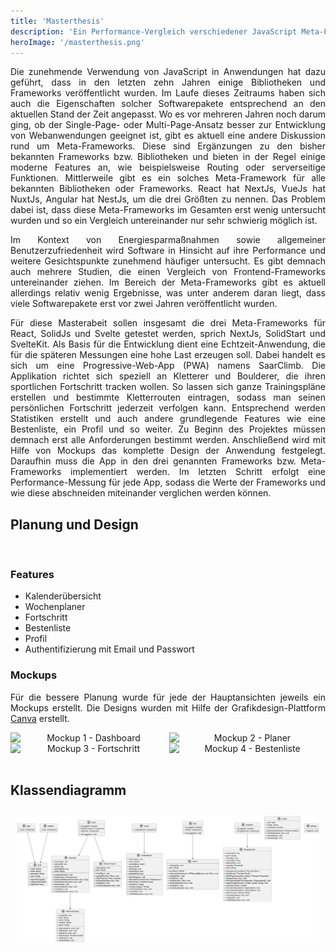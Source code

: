 ```yaml
---
title: 'Masterthesis'
description: 'Ein Performance-Vergleich verschiedener JavaScript Meta-Frameworks im Kontext einer Echtzeit-Applikation'
heroImage: '/masterthesis.png'
---
```


Die zunehmende Verwendung von JavaScript in Anwendungen hat dazu geführt, dass in
den letzten zehn Jahren einige Bibliotheken und Frameworks veröffentlicht wurden. Im Laufe
dieses Zeitraums haben sich auch die Eigenschaften solcher Softwarepakete entsprechend
an den aktuellen Stand der Zeit angepasst. Wo es vor mehreren Jahren noch darum ging,
ob der Single-Page- oder Multi-Page-Ansatz besser zur Entwicklung von Webanwendungen
geeignet ist, gibt es aktuell eine andere Diskussion rund um Meta-Frameworks. Diese sind
Ergänzungen zu den bisher bekannten Frameworks bzw. Bibliotheken und bieten in der
Regel einige moderne Features an, wie beispielsweise Routing oder serverseitige
Funktionen. Mittlerweile gibt es ein solches Meta-Framework für alle bekannten Bibliotheken
oder Frameworks. React hat NextJs, VueJs hat NuxtJs, Angular hat NestJs, um die drei
Größten zu nennen. Das Problem dabei ist, dass diese Meta-Frameworks im Gesamten erst
wenig untersucht wurden und so ein Vergleich untereinander nur sehr schwierig möglich ist.

Im Kontext von Energiesparmaßnahmen sowie allgemeiner Benutzerzufriedenheit wird
Software in Hinsicht auf ihre Performance und weitere Gesichtspunkte zunehmend häufiger
untersucht. Es gibt demnach auch mehrere Studien, die einen Vergleich von
Frontend-Frameworks untereinander ziehen. Im Bereich der Meta-Frameworks gibt es
aktuell allerdings relativ wenig Ergebnisse, was unter anderem daran liegt, dass viele
Softwarepakete erst vor zwei Jahren veröffentlicht wurden.

Für diese Masterabeit sollen insgesamt die drei Meta-Frameworks für React, SolidJs und Svelte getestet werden,
sprich NextJs, SolidStart und SvelteKit. Als Basis für die Entwicklung dient eine
Echtzeit-Anwendung, die für die späteren Messungen eine hohe Last erzeugen soll. Dabei
handelt es sich um eine Progressive-Web-App (PWA) namens SaarClimb. Die Applikation
richtet sich speziell an Kletterer und Boulderer, die ihren sportlichen Fortschritt tracken
wollen. So lassen sich ganze Trainingspläne erstellen und bestimmte Kletterrouten
eintragen, sodass man seinen persönlichen Fortschritt jederzeit verfolgen kann.
Entsprechend werden Statistiken erstellt und auch andere grundlegende Features wie eine
Bestenliste, ein Profil und so weiter. Zu Beginn des Projektes müssen demnach erst alle
Anforderungen bestimmt werden. Anschließend wird mit Hilfe von Mockups das komplette
Design der Anwendung festgelegt. Daraufhin muss die App in den drei genannten
Frameworks bzw. Meta-Frameworks implementiert werden. Im letzten Schritt erfolgt eine
Performance-Messung für jede App, sodass die Werte der Frameworks und wie diese
abschneiden miteinander verglichen werden können.

## Planung und Design

<br />

### Features

- Kalenderübersicht
- Wochenplaner
- Fortschritt
- Bestenliste
- Profil
- Authentifizierung mit Email und Passwort

### Mockups

Für die bessere Planung wurde für jede der Hauptansichten jeweils ein Mockups erstellt.
Die Designs wurden mit Hilfe der Grafikdesign-Plattform [Canva](https://canva.com/) erstellt.

<div class="mockups" style="text-align:center;display:flex;justify-content:space-between">
    <img src="/projects/mockup-1.png" alt="Mockup 1 - Dashboard" width="250">
    <img src="/projects/mockup-2.png" alt="Mockup 2 - Planer" width="250">
    <img src="/projects/mockup-3.png" alt="Mockup 3 - Fortschritt" width="250">
    <img src="/projects/mockup-4.png" alt="Mockup 4 - Bestenliste" width="250">
</div>

<br />

## Klassendiagramm
<div class="img-hover-zoom" style="box-shadow: var(--box-shadow--light);margin-inline:auto;border-radius:2%;padding:2%;">
    <a href="/public/projects/class-diagram.png">
        <img src="/public/projects/class-diagram.png" alt="Klassendiagramm">
    </a>
</div>

<style>
    p {
        text-align: justify;
    }
    .img-hover-zoom img {
        transition: transform .5s ease;
    }
    .img-hover-zoom:hover img {
        transform: scale(1.02);
    }
    @media (max-width: 1100px) {
        div {
            flex-wrap: wrap;
            justify-content: center;
        }
    }
    @media (max-width: 600px) {
        .mockups img {
            width: 50%;
        }
}
</style>
